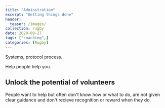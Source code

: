 ```yaml
---
title: "Adminstration"
excerpt: "Getting things done"
header:
  teaser: /images/
collection: rugby
date: 2020-09-27
tags: ["coaching",]
categories: [Rugby]
---
```


Systems, protocol process. 

Help people help you. 

## Unlock the potential of volunteers

People want to help but often don't know how or what to do, are not given clear guidance and don't recieve recognition or reward when they do. 

